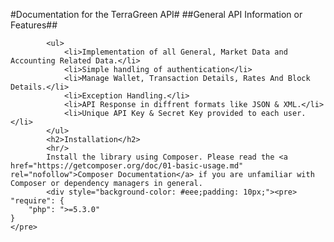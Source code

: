 #Documentation for the TerraGreen API#
##General API Information or Features##
		
			<ul>
				<li>Implementation of all General, Market Data and Accounting Related Data.</li>
				<li>Simple handling of authentication</li>
				<li>Manage Wallet, Transaction Details, Rates And Block Details.</li>
				<li>Exception Handling.</li>
				<li>API Response in diffrent formats like JSON & XML.</li>
				<li>Unique API Key & Secret Key provided to each user.</li>
			</ul>
			<h2>Installation</h2>
			<hr/>
			Install the library using Composer. Please read the <a href="https://getcomposer.org/doc/01-basic-usage.md" rel="nofollow">Composer Documentation</a> if you are unfamiliar with Composer or dependency managers in general.
			<div style="background-color: #eee;padding: 10px;"><pre>
	"require": {
        "php": ">=5.3.0"
    }
    </pre>
